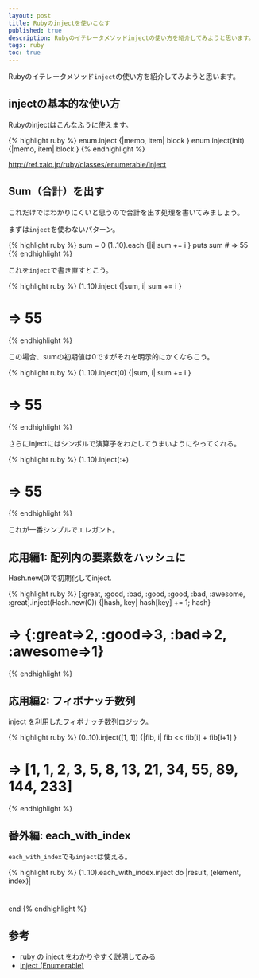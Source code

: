 ```yaml
---
layout: post
title: Rubyのinjectを使いこなす
published: true
description: Rubyのイテレータメソッドinjectの使い方を紹介してみようと思います。
tags: ruby
toc: true
---
```


Rubyのイテレータメソッド`inject`の使い方を紹介してみようと思います。

## injectの基本的な使い方

Rubyのinjectはこんなふうに使えます。

{% highlight ruby %}
enum.inject {|memo, item| block }
enum.inject(init) {|memo, item| block }
{% endhighlight %}

<http://ref.xaio.jp/ruby/classes/enumerable/inject>

## Sum（合計）を出す

これだけではわかりにくいと思うので合計を出す処理を書いてみましょう。

まずは`inject`を使わないパターン。

{% highlight ruby %}
sum = 0
(1..10).each {|i| sum += i }
puts sum # => 55
{% endhighlight %}

これを`inject`で書き直すとこう。

{% highlight ruby %}
(1..10).inject {|sum, i| sum += i }
# => 55
{% endhighlight %}

この場合、sumの初期値は0ですがそれを明示的にかくならこう。

{% highlight ruby %}
(1..10).inject(0) {|sum, i| sum += i }
# => 55
{% endhighlight %}

さらにinjectにはシンボルで演算子をわたしてうまいようにやってくれる。

{% highlight ruby %}
(1..10).inject(:+)
# => 55
{% endhighlight %}

これが一番シンプルでエレガント。

## 応用編1: 配列内の要素数をハッシュに

Hash.new(0)で初期化してinject.

{% highlight ruby %}
[:great, :good, :bad, :good, :good, :bad, :awesome, :great].inject(Hash.new(0)) {|hash, key| hash[key] += 1; hash}
# => {:great=>2, :good=>3, :bad=>2, :awesome=>1}
{% endhighlight %}

## 応用編2: フィボナッチ数列

inject を利用したフィボナッチ数列ロジック。

{% highlight ruby %}
(0..10).inject([1, 1]) {|fib, i| fib << fib[i] + fib[i+1] }
# => [1, 1, 2, 3, 5, 8, 13, 21, 34, 55, 89, 144, 233]
{% endhighlight %}

## 番外編: each_with_index

`each_with_index`でも`inject`は使える。

{% highlight ruby %}
(1..10).each_with_index.inject do |result, (element, index)|
  #
end
{% endhighlight %}

## 参考
* [ruby の inject をわかりやすく説明してみる](http://kenkiti.hatenadiary.jp/entry/20090114/ruby_inject)
* [inject (Enumerable)](http://ref.xaio.jp/ruby/classes/enumerable/inject)

